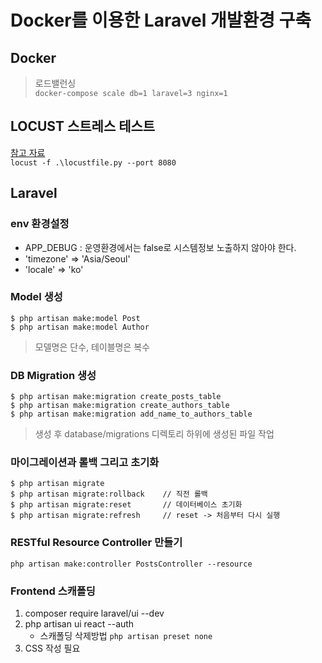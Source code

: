 # Docker를 이용한 Laravel 개발환경 구축

## Docker

> 로드밸런싱  
> `docker-compose scale db=1 laravel=3 nginx=1`

## LOCUST 스트레스 테스트

[참고 자료](https://bcho.tistory.com/1369)  
`locust -f .\locustfile.py --port 8080`

## Laravel

### env 환경설정

-   APP_DEBUG : 운영환경에서는 false로 시스템정보 노출하지 않아야 한다.
-   'timezone' => 'Asia/Seoul'
-   'locale' => 'ko'

### Model 생성

```
$ php artisan make:model Post
$ php artisan make:model Author
```

> 모델명은 단수, 테이블명은 복수

### DB Migration 생성

```
$ php artisan make:migration create_posts_table
$ php artisan make:migration create_authors_table
$ php artisan make:migration add_name_to_authors_table
```

> 생성 후 database/migrations 디렉토리 하위에 생성된 파일 작업

### 마이그레이션과 롤백 그리고 초기화

```
$ php artisan migrate
$ php artisan migrate:rollback    // 직전 롤백
$ php artisan migrate:reset       // 데이터베이스 초기화
$ php artisan migrate:refresh     // reset -> 처음부터 다시 실행
```

### RESTful Resource Controller 만들기

```
php artisan make:controller PostsController --resource
```

### Frontend 스캐폴딩

1. composer require laravel/ui --dev
2. php artisan ui react --auth
    - 스캐폴딩 삭제방법 `php artisan preset none`
3. CSS 작성 필요

